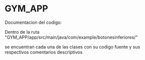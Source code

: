 # GYM_APP
Documentacion del codigo:

Dentro de la ruta "GYM_APP/app/src/main/java/com/example/botonesinferiores/"

se encuentran cada una de las clases con su codigo fuente y sus respectivos comentarios descriptivos
